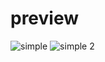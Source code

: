 # preview

![simple](https://user-images.githubusercontent.com/51188767/85916653-1ae72480-b87d-11ea-8b2e-617419377707.PNG)
![simple 2](https://user-images.githubusercontent.com/51188767/85916539-f2aaf600-b87b-11ea-871c-e8ea9c96125a.PNG)
